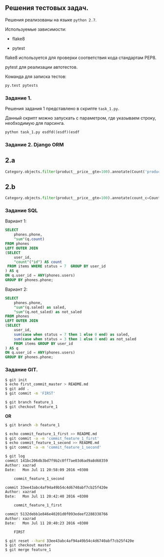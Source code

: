 ## Решения тестовых задач.

Решения реализованы на языке `python 2.7`.

Используемые зависимости:

* flake8

* pytest

flake8 используется для проверки соответствия кода стандартам PEP8.

pytest для реализации автотестов.

Команда для записка тестов:

``` python
py.test pytests
```

###  Задание 1. 

Решения задания 1 представлено в скрипте `task_1.py`.

Данный скрипт можно запускать с параметром, где указываем строку, необходимую для парсинга.

``` python
python task_1.py esdfd((esdf)(esdf
```


### Задание 2. Django ORM

## 2.a
``` python
Category.objects.filter(product__price__gte=100).annotate(Count('product'))

```


## 2.b
``` python
Category.objects.filter(product__price__gte=100).annotate(count_c=Count('product')).filter(count_c__gt=10)

```



### Задание SQL

Вариант 1:

``` sql
SELECT 
    phones.phone, 
    "sum"(q.count) 
FROM phones
LEFT OUTER JOIN 
(SELECT 
    user_id, 
    "count"("id") AS count 
 FROM items WHERE status = 7  GROUP BY user_id
) AS q 
ON q.user_id = ANY(phones.users)
GROUP BY phones.phone;

```


Вариант 2:

``` sql
SELECT 
    phones.phone, 
    "sum"(q.saled) as saled, 
    "sum"(q.not_saled) as not_saled 
FROM phones
LEFT OUTER JOIN 
(SELECT 
	user_id, 
	sum(case when status = 7 then 1 else 0 end) as saled,
	sum(case when status = 3 then 1 else 0 end) as not_saled
	FROM items GROUP BY user_id
) AS q 
ON q.user_id = ANY(phones.users)
GROUP BY phones.phone;

```

###  Задание GIT.
 
``` bash
$ git init
$ echo first_commit_master > README.md
$ git add .
$ git commit -m 'FIRST'

```

``` bash
$ git branch feature_1
$ git checkout feature_1

```

**OR**

``` bash
$ git branch -b feature_1

```

``` bash
$ echo commit_feature_1_first >> README.md
$ git commit -a -m 'commit_feature_1_first'
$ echo commit_feature_1_second >> README.md
$ git commit -a -m 'commit_feature_1_second'

$ git log
commit 141bc206db3bd7f9b2c0ff7ae03d6ad9a8d68359
Author: xazrad 
Date:   Mon Jul 11 20:58:09 2016 +0300

    commit_feature_1_second

commit 33ee43abc4af94a49b54c4d6740abf7cb25f420e
Author: xazrad 
Date:   Mon Jul 11 20:42:40 2016 +0300

    commit_feature_1_first

commit 5132debb1e846e40201d0f093edeef2288338766
Author: xazrad 
Date:   Mon Jul 11 20:40:23 2016 +0300

    FIRST

$ git reset --hard 33ee43abc4af94a49b54c4d6740abf7cb25f420e
$ git checkout master
$ git merge feature_1

```